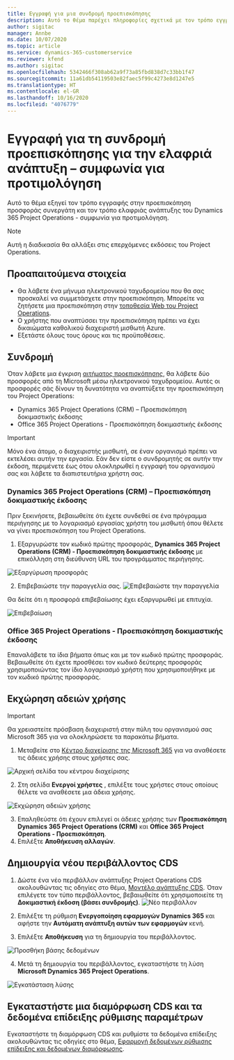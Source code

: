 ```yaml
---
title: Εγγραφή για μια συνδρομή προεπισκόπησης
description: Αυτό το θέμα παρέχει πληροφορίες σχετικά με τον τρόπο εγγραφής και την ελαφριά ανάπτυξη του Project Operations - συμφωνία για προτιμολόγηση.
author: sigitac
manager: Annbe
ms.date: 10/07/2020
ms.topic: article
ms.service: dynamics-365-customerservice
ms.reviewer: kfend
ms.author: sigitac
ms.openlocfilehash: 5342466f308ab62a9f73a85fbd838d7c33bb1f47
ms.sourcegitcommit: 11a61db54119503e82faec5f99c4273e8d1247e5
ms.translationtype: HT
ms.contentlocale: el-GR
ms.lasthandoff: 10/16/2020
ms.locfileid: "4076779"
---
```

# <a name="sign-up-for-a-preview-subscription-for-lite-deployment--deal-to-proforma-invoicing"></a>Εγγραφή για τη συνδρομή προεπισκόπησης για την ελαφριά ανάπτυξη – συμφωνία για προτιμολόγηση

Αυτό το θέμα εξηγεί τον τρόπο εγγραφής στην προεπισκόπηση προσφοράς συνεργάτη και τον τρόπο ελαφριάς ανάπτυξης του Dynamics 365 Project Operations - συμφωνία για προτιμολόγηση.

> [!NOTE]
> Αυτή η διαδικασία θα αλλάξει στις επερχόμενες εκδόσεις του Project Operations.

## <a name="prerequisites"></a>Προαπαιτούμενα στοιχεία

- Θα λάβετε ένα μήνυμα ηλεκτρονικού ταχυδρομείου που θα σας προσκαλεί να συμμετάσχετε στην προεπισκόπηση. Μπορείτε να ζητήσετε μια προεπισκόπηση στην [τοποθεσία Web του Project Operations](https://dynamics.microsoft.com/en-us/project-operations/overview/).
- Ο χρήστης που αναπτύσσει την προεπισκόπηση πρέπει να έχει δικαιώματα καθολικού διαχειριστή μισθωτή Azure.
- Εξετάστε όλους τους όρους και τις προϋποθέσεις.

## <a name="subscribe"></a>Συνδρομή

Όταν λάβετε μια έγκριση [αιτήματος προεπισκόπησης](https://forms.office.com/FormsPro/Pages/ResponsePage.aspx?id=v4j5cvGGr0GRqy180BHbR56j8lZs0FdAvwT75_WNFyxUMkRDV1NYQU5TNjE2VjhKOVBUNVg2R0s1NC4u), θα λάβετε δύο προσφορές από τη Microsoft μέσω ηλεκτρονικού ταχυδρομείου. Αυτές οι προσφορές σάς δίνουν τη δυνατότητα να αναπτύξετε την προεπισκόπηση του Project Operations:

- Dynamics 365 Project Operations (CRM) – Προεπισκόπηση δοκιμαστικής έκδοσης
- Office 365 Project Operations - Προεπισκόπηση δοκιμαστικής έκδοσης

> [!IMPORTANT]
> Μόνο ένα άτομο, ο διαχειριστής μισθωτή, σε έναν οργανισμό πρέπει να εκτελέσει αυτήν την εργασία. Εάν δεν είστε ο συνδρομητής σε αυτήν την έκδοση, περιμένετε έως ότου ολοκληρωθεί η εγγραφή του οργανισμού σας και λάβετε τα διαπιστευτήρια χρήστη σας.

### <a name="dynamics-365-project-operations-crm---preview-trial"></a>Dynamics 365 Project Operations (CRM) – Προεπισκόπηση δοκιμαστικής έκδοσης 

Πριν ξεκινήσετε, βεβαιωθείτε ότι έχετε συνδεθεί σε ένα πρόγραμμα περιήγησης με το λογαριασμό εργασίας χρήστη του μισθωτή όπου θέλετε να γίνει προεπισκόπηση του Project Operations.

1. Εξαργυρώστε τον κωδικό πρώτης προσφοράς, **Dynamics 365 Project Operations (CRM) - Προεπισκόπηση δοκιμαστικής έκδοσης** με επικόλληση στη διεύθυνση URL του προγράμματος περιήγησης.

![Εξαργύρωση προσφοράς](./media/16RedeemFirstOfferNew.png)

2. Επιβεβαιώστε την παραγγελία σας.
![Επιβεβαιώστε την παραγγελία](./media/17ConfirmOrderNew.png)

Θα δείτε ότι η προσφορά επιβεβαίωσης έχει εξαργυρωθεί με επιτυχία.

![Επιβεβαίωση](./media/18OrderConfirmationNew.png)

### <a name="office-365-project-operations---preview-trial"></a>Office 365 Project Operations - Προεπισκόπηση δοκιμαστικής έκδοσης

Επαναλάβετε τα ίδια βήματα όπως και με τον κωδικό πρώτης προσφοράς. Βεβαιωθείτε ότι έχετε προσθέσει τον κωδικό δεύτερης προσφοράς χρησιμοποιώντας τον ίδιο λογαριασμό χρήστη που χρησιμοποιήθηκε με τον κωδικό πρώτης προσφοράς.

## <a name="assign-licenses"></a>Εκχώρηση αδειών χρήσης

> [!IMPORTANT]
> Θα χρειαστείτε πρόσβαση διαχειριστή στην πύλη του οργανισμού σας Microsoft 365 για να ολοκληρώσετε τα παρακάτω βήματα.


1. Μεταβείτε στο [Κέντρο διαχείρισης της Microsoft 365](https://portal.office.com/) για να αναθέσετε τις άδειες χρήσης στους χρήστες σας.

![Αρχική σελίδα του κέντρου διαχείρισης](./media/14AdminPortal.png)

2. Στη σελίδα **Ενεργοί χρήστες** , επιλέξτε τους χρήστες στους οποίους θέλετε να αναθέσετε μια άδεια χρήσης.

![Εκχώρηση αδειών χρήσης](./media/15AssignLicenses.png)

3. Επαληθεύστε ότι έχουν επιλεγεί οι άδειες χρήσης των **Προεπισκόπηση Dynamics 365 Project Operations (CRM)** και **Office 365 Project Operations - Προεπισκόπηση**. 
4. Επιλέξτε **Αποθήκευση αλλαγών**.

## <a name="create-a-new-cds-environment"></a>Δημιουργία νέου περιβάλλοντος CDS

1. Δώστε ένα νέο περιβάλλον ανάπτυξης Project Operations CDS ακολουθώντας τις οδηγίες στο θέμα, [Μοντέλο ανάπτυξης CDS](lite-deployment.md). Όταν επιλέγετε τον τύπο περιβάλλοντος, βεβαιωθείτε ότι χρησιμοποιείτε τη **Δοκιμαστική έκδοση (βάσει συνδρομής)**.
![Νέο περιβάλλον](./media/19CreateEnvironment.png)

2. Επιλέξτε τη ρύθμιση **Ενεργοποίηση εφαρμογών Dynamics 365** και αφήστε την **Αυτόματη ανάπτυξη αυτών των εφαρμογών** κενή.  
3. Επιλέξτε **Αποθήκευση** για τη δημιουργία του περιβάλλοντος.

![Προσθήκη βάσης δεδομένων](./media/20CreateEnvironment1.png)

4. Μετά τη δημιουργία του περιβάλλοντος, εγκαταστήστε τη λύση **Microsoft Dynamics 365 Project Operations**. 

![Εγκατάσταση λύσης](./media/21InstallSolution.png)

## <a name="install-a-cds-configuration-and-setup-demo-data"></a>Εγκαταστήστε μια διαμόρφωση CDS και τα δεδομένα επίδειξης ρύθμισης παραμέτρων

Εγκαταστήστε τη διαμόρφωση CDS και ρυθμίστε τα δεδομένα επίδειξης ακολουθώντας τις οδηγίες στο θέμα, [Εφαρμογή δεδομένων ρύθμισης επίδειξης και δεδομένων διαμόρφωσης](lite-apply-demo-setup-config-data.md).
